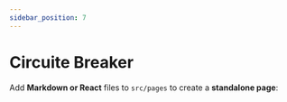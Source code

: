 ```yaml
---
sidebar_position: 7
---
```


# Circuite Breaker

Add **Markdown or React** files to `src/pages` to create a **standalone page**:
